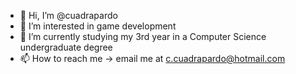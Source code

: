 - 👋 Hi, I’m @cuadrapardo
- 👀 I’m interested in game development
- 🌱 I’m currently studying my 3rd year in a Computer Science undergraduate degree
- 📫 How to reach me -> email me at c.cuadrapardo@hotmail.com 

<!---
cuadrapardo/cuadrapardo is a ✨ special ✨ repository because its `README.md` (this file) appears on your GitHub profile.
You can click the Preview link to take a look at your changes.
--->
